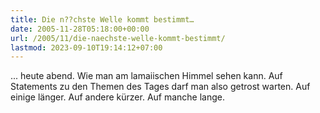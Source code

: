 ```yaml
---
title: Die n??chste Welle kommt bestimmt…
date: 2005-11-28T05:18:00+00:00
url: /2005/11/die-naechste-welle-kommt-bestimmt/
lastmod: 2023-09-10T19:14:12+07:00
---
```

... heute abend. Wie man am lamaiischen Himmel sehen kann. Auf Statements zu den Themen des Tages darf man also getrost warten. Auf einige länger. Auf andere kürzer. Auf manche lange.
